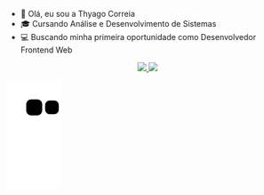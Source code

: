 - 👋 Olá, eu sou a Thyago Correia
- 🎓 Cursando Análise e Desenvolvimento de Sistemas 
- 💻 Buscando minha primeira oportunidade como Desenvolvedor Frontend Web

<div align="center">
  <a href="https://github.com/thyagoasc">
  <img height="180em" src="https://github-readme-stats.vercel.app/api?username=thyagoasc&show_icons=true&theme=dark&include_all_commits=true&count_private=true"/>
  <img height="180em" src="https://github-readme-stats.vercel.app/api/top-langs/?username=thyagoasc&layout=compact&langs_count=7&theme=dark"/>
</div>
  
![ Animação de cobra ](https://github.com/rafaballerini/rafaballerini/blob/output/github-contribution-grid-snake.svg)
